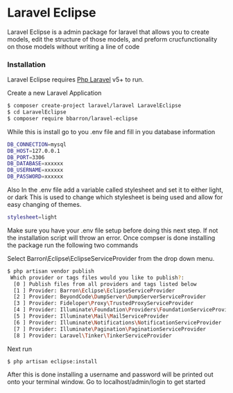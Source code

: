 # Laravel Eclipse 

Laravel Eclipse is a admin package for laravel that allows you to create models, edit the structure of those models, 
and preform crucfunctionality on those models without writing a line of code


### Installation

Laravel Eclipse requires [Php Laravel](https://laravel.org/) v5+ to run.

Create a new Laravel Application

```sh
$ composer create-project laravel/laravel LaravelEclipse
$ cd LaravelEclipse
$ composer require bbarron/laravel-eclipse
```
While this is install go to you .env file and fill in you database information 


```sh
DB_CONNECTION=mysql
DB_HOST=127.0.0.1
DB_PORT=3306
DB_DATABASE=xxxxxx
DB_USERNAME=xxxxxx
DB_PASSWORD=xxxxxx
```
Also In the .env file add a variable called stylesheet and set it to either light, or dark
This is used to change which stylesheet is being used and allow for easy changing of themes.
```sh
stylesheet=light
```

Make sure you have your .env file setup before doing this next step. If not the installation script will throw an error. Once compser is done installing the package run the following two commands 

Select Barron\Eclipse\EclipseServiceProvider from the drop down menu.
```sh
$ php artisan vendor publish
 Which provider or tags files would you like to publish?:
  [0 ] Publish files from all providers and tags listed below
  [1 ] Provider: Barron\Eclipse\EclipseServiceProvider
  [2 ] Provider: BeyondCode\DumpServer\DumpServerServiceProvider
  [3 ] Provider: Fideloper\Proxy\TrustedProxyServiceProvider
  [4 ] Provider: Illuminate\Foundation\Providers\FoundationServiceProvider
  [5 ] Provider: Illuminate\Mail\MailServiceProvider
  [6 ] Provider: Illuminate\Notifications\NotificationServiceProvider
  [7 ] Provider: Illuminate\Pagination\PaginationServiceProvider
  [8 ] Provider: Laravel\Tinker\TinkerServiceProvider

```

Next run
```sh
$ php artisan eclipse:install
```

After this is done installing a username and password will be printed out onto your terminal window. Go to localhost/admin/login to get started 